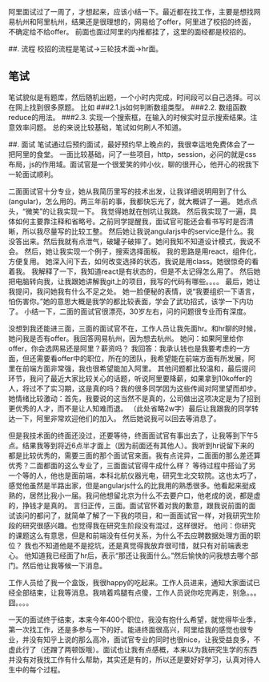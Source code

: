 阿里面试过了一周了，才想起来，应该小结一下。最近都在找工作，主要是想找网易杭州和阿里杭州，结果还是很理想的，网易给了offer，阿里进了校招的终面，不确定给不给offer。
前面也面过阿里的内推都挂了，这里的面经都是校招的。

##. 流程
校招的流程是笔试->三轮技术面->hr面。
## 笔试

笔试貌似是有题库，然后随机出题，一个小时内完成，时间段可以自己选择。可以在网上找到很多原题。
比如
###2.1.js如何判断数组类型。
###2.2. 数组函数reduce的用法。
###2.3. 实现一个搜索框，在输入的时候实时显示搜索结果。注意效率问题。
总的来说比较基础，笔试如何刷人不知道。

##. 面试
笔试通过后预约面试，最好预约早上晚点的，我很幸运地免费体会了一把阿里的食堂。
一面比较基础，问了一些项目，http，session，必问的就是css布局，js的作用域。面试官是一个很爱笑的帅小伙，聊的很开心，他开心的祝我下一轮面试顺利。

二面面试官十分专业，她从我简历里写的技术出发，让我详细说明用到了什么(angular)，怎么用的。两三年前的事，我都快忘光了，就大概讲了一遍。
她点点头，“微笑”的让我实现一下。
我觉得她就在刨坑让我跳。
然后我实现了一遍，具体如何主要靠注释和省略号。之前同学提醒我，面试官可能还会看书写时是否清晰，所以我尽量写的比较工整。
然后她让我说angularjs中的service是什么。我没答出来。然后我就有点泄气，破罐子破摔了。她问我知不知道设计模式，我说不会。
然后，她让我实现一个例子，搜索选择面板。
我的思路是用react，组件化，方便复用。
她深入问下去，如何改变选择的状态，我说是用class。她很惊奇的看着我。
我解释了一下，我知道react是有状态的，但是不太记得怎么用了。
然后她把电脑转向我，让我跟她讲解我git上的项目，我写的代码有哪些。。。。
最后，她让我提问，我问她我有什么不足之处。
她一脸便秘的表情，说“我要组织一下语言，怕伤害你。”她的意思大概是我学的都比较表面，学会了武功招式，该学一下内功了。
小结一下，二面的面试官很漂亮，30岁左右，问的问题很专业而有深度。

没想到我还能进三面，三面的面试官不在，工作人员让我先面hr。和hr聊的时候，她问我是否有offer。我回答网易杭州，因为想去杭州。
她问：如果阿里给你offer，你会选网易还是阿里？薪资吗？
我回答：我承认钱也是我要考虑的一方面，但还需要看offer中的职位，所在的团队，我希望能在前端方面有所发展，阿里在前端方面非常强，我也很希望能加入阿里。
其他问题都比较温和，最后提问环节，我问了最近大家比较关心的话题，听说阿里要降薪，如果拿到10koffer的人，将过不了实习期，这是真的吗？我的很多同学因为这些传闻对阿里望而却步。
她情绪比较激动：首先，我要说的这当然不是真的，公司做出这项决定是为了招到更优秀的人才，而不是让人知难而退。
（此处省略2w字）最后让我跟我的同学转达一下，阿里非常欢迎他们的加入。
然后她说我可以回去等消息了。

但是我技术面的终面还没过，还要等待，终面面试官有事出去了，让我等到下午5点。结果我等到将近6点半才面上（因为前面还有其他人）。我听到hr说留下来的都是比较优秀的，需要三面的那个面试官来面。我有点诧异，二面面的那么差还算优秀？二面都面的这么专业了，三面面试官得牛成什么样？
等待过程中搭讪了另一个等的人，他也是面前端，本科北航仪器光电，研究生北交软院。这也太巧了，感觉他虽然是半路出家，但是angularjs什么的比我用的熟悉很多。他看起来挺成熟的，居然比我小一届。我问他想留北京为什么不去要户口，他老成的说，都是虚的，挣钱才是真的。
言归正传，三面。面试官怀着对我的歉意，跟我说前面的面试该问的都问了，就简单了解了一下我的项目，和一面面试官一样，对我研究生阶段的研究很感兴趣。也觉得我在研究生阶段没有混过，这样很好。
他问：你研究的课题这么有意思，但是和前端没有任何关系，为什么不去应聘数据处理方面的职位？
我也不知道他是不是挖坑，还是真觉得我放弃很可惜，就只有对前端表忠心。
他知道我已经面了hr后，表示“那还让我面什么。”然后愉快的问我想去哪个部门。然后他让我等候一下消息。

工作人员给了我一个盒饭，我很happy的吃起来。工作人员进来，通知大家面试已经全部结束，让我等消息。我啃着鸡腿有点傻，工作人员说你吃完再走，别急。。。囧。。。。

一天的面试终于结束，本来今年400个职位，我没有抱什么希望，就觉得毕业季，第一次找工作，还是多参与一下的好。能进终面很高兴，阿里给我的感觉也很专业，并没有知乎上说的那么高冷，面试官专业的同时也很nice，让我受益良多，不虚此行了（还蹭了两顿饭哦）。面试也让我有点感概，本来以为我研究生学的东西并没有对我找工作有什么帮助，其实还是有的，所以还是要好好学习，认真对待人生中的每个过程。
